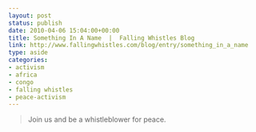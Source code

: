 ```yaml
---
layout: post
status: publish
date: 2010-04-06 15:04:00+00:00
title: Something In A Name  |  Falling Whistles Blog
link: http://www.fallingwhistles.com/blog/entry/something_in_a_name
type: aside
categories:
- activism
- africa
- congo
- falling whistles
- peace-activism
---
```


> Join us and be a whistleblower for peace.
